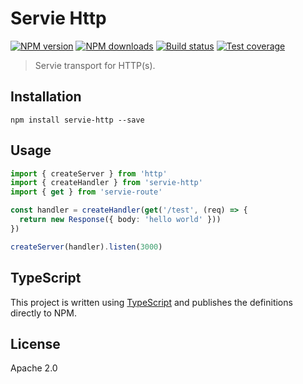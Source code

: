 # Servie Http

[![NPM version](https://img.shields.io/npm/v/servie-http.svg?style=flat)](https://npmjs.org/package/servie-http)
[![NPM downloads](https://img.shields.io/npm/dm/servie-http.svg?style=flat)](https://npmjs.org/package/servie-http)
[![Build status](https://img.shields.io/travis/serviejs/servie-http.svg?style=flat)](https://travis-ci.org/serviejs/servie-http)
[![Test coverage](https://img.shields.io/coveralls/serviejs/servie-http.svg?style=flat)](https://coveralls.io/r/serviejs/servie-http?branch=master)

> Servie transport for HTTP(s).

## Installation

```
npm install servie-http --save
```

## Usage

```ts
import { createServer } from 'http'
import { createHandler } from 'servie-http'
import { get } from 'servie-route'

const handler = createHandler(get('/test', (req) => {
  return new Response({ body: 'hello world' }))
})

createServer(handler).listen(3000)
```

## TypeScript

This project is written using [TypeScript](https://github.com/Microsoft/TypeScript) and publishes the definitions directly to NPM.

## License

Apache 2.0
